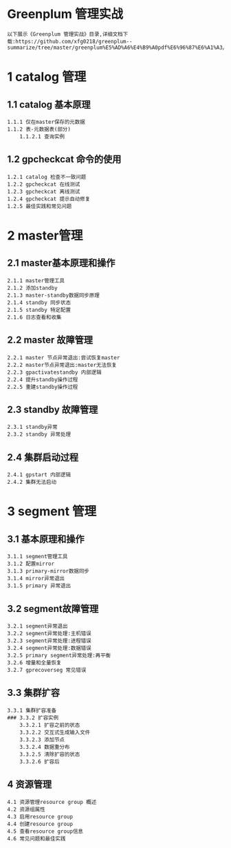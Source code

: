 # Greenplum 管理实战
	以下展示《Greenplum 管理实战》目录,详细文档下载:https://github.com/xfg0218/greenplum--summarize/tree/master/greenplum%E5%AD%A6%E4%B9%A0pdf%E6%96%87%E6%A1%A3/Greenplum%E4%BB%8E%E5%85%A5%E9%97%A8%E5%88%B0%E7%B2%BE%E9%80%9A
# 1 catalog 管理
## 1.1 catalog 基本原理
	1.1.1 仅在master保存的元数据
	1.1.2 表-元数据表(部分)
		1.1.2.1 查询实例
## 1.2 gpcheckcat 命令的使用
	1.2.1 catalog 检查不一致问题
	1.2.2 gpcheckcat 在线测试
	1.2.3 gpcheckcat 离线测试
	1.2.4 gpcheckcat 提示自动修复
	1.2.5 最佳实践和常见问题
# 2 master管理
## 2.1 master基本原理和操作
	2.1.1 master管理工具
	2.1.2 添加standby
	2.1.3 master-standby数据同步原理
	2.1.4 standby 同步状态
	2.1.5 standby 特定配置
	2.1.6 日志查看和收集
## 2.2 master 故障管理
	2.2.1 master 节点异常退出:尝试恢复master
	2.2.2 master节点异常退出:master无法恢复
	2.2.3 gpactivatestandby 内部逻辑
	2.2.4 提升standby操作过程
	2.2.5 重建standby操作过程
## 2.3 standby 故障管理
	2.3.1 standby异常
	2.3.2 standby 异常处理
## 2.4 集群启动过程
	2.4.1 gpstart 内部逻辑
	2.4.2 集群无法启动
# 3 segment 管理
## 3.1 基本原理和操作
	3.1.1 segment管理工具
	3.1.2 配置mirror
	3.1.3 primary-mirror数据同步
	3.1.4 mirror异常退出
	3.1.5 primary 异常退出
## 3.2 segment故障管理
	3.2.1 segment异常退出
	3.2.2 segment异常处理:主机错误
	3.2.3 segment异常处理:进程错误
	3.2.4 segment异常处理:数据错误
	3.2.5 primary segment异常处理:再平衡
	3.2.6 增量和全量恢复
	3.2.7 gprecoverseg 常见错误
## 3.3 集群扩容
	3.3.1 集群扩容准备
	### 3.3.2 扩容实例
		3.3.2.1 扩容之前的状态
		3.3.2.2 交互式生成输入文件
		3.3.2.3 添加节点
		3.3.2.4 数据重分布
		3.3.2.5 清除扩容的状态
		3.3.2.6 扩容后
## 4 资源管理
	4.1 资源管理resource group 概述
	4.2 资源组属性
	4.3 启用resource group
	4.4 创建resource group
	4.5 查看resource group信息
	4.6 常见问题和最佳实践